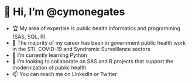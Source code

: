 # 👋 Hi, I’m @cymonegates


- :trophy: My area of expertise is public health informatics and programming (SAS, SQL, R)
- :microbe: The majority of my career has been in government public health work in the STI, COVID-19 and Syndromic Surveillance sectors
- :brain: I’m currently learning Python
- 💞️ I’m looking to collaborate on SAS and R projects that support the modernization of public health
- 📫 You can reach me on LinkedIn or Twitter

<!--## &#x1f4c8; My GitHub Stats

<a href="https://github.com/cymonegates/cymonegates">
  <img align="center" src="https://github-readme-stats.vercel.app/api?username=cymonegates&show_icons=true&line_height=27&count_private=true&title_color=ffffff&text_color=c9cacc&icon_color=2bbc8a&bg_color=1d1f21" alt="Cymone's GitHub Stats" />
</a>
<a href="https://github.com/cymonegates/cymonegates">
  <img align="center" src="https://github-readme-stats.vercel.app/api/top-langs/?username=cymonegates&hide=java,html,tex&title_color=ffffff&text_color=c9cacc&icon_color=2bbc8a&bg_color=1d1f21&langs_count=3" />
</a> 


# Toolbox

<img src="https://cdn.worldvectorlogo.com/logos/r-lang.svg" alt="R Logo" width="50" height="50"/><img src="https://cdn.worldvectorlogo.com/logos/t-sql.svg" alt="TSQL Logo" width="50" height="50"/><img src="https://cdn.worldvectorlogo.com/logos/sas-6.svg" alt="SAS Logo" width="50" height="50"/>
-->



<!---
cymonegates/cymonegates is a ✨ special ✨ repository because its `README.md` (this file) appears on your GitHub profile.
You can click the Preview link to take a look at your changes.
--->
